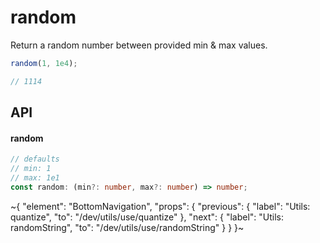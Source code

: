 
# random

Return a random number between provided min & max values.

```ts
random(1, 1e4);

// 1114
```

## API

#### random

```ts
// defaults
// min: 1
// max: 1e1
const random: (min?: number, max?: number) => number;
```


~{
  "element": "BottomNavigation",
  "props": {
    "previous": {
      "label": "Utils: quantize",
      "to": "/dev/utils/use/quantize"
    },
    "next": {
      "label": "Utils: randomString",
      "to": "/dev/utils/use/randomString"
    }
  }
}~
